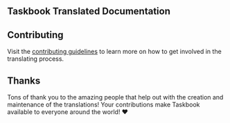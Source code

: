 ## Taskbook Translated Documentation

## Contributing

Visit the [contributing guidelines](https://github.com/klaussinani/taskbook/blob/master/contributing.md#translating-documentation) to learn more on how to get involved in the translating process.

## Thanks

Tons of thank you to the amazing people that help out with the creation and
maintenance of the translations! Your contributions make Taskbook available to
everyone around the world! ❤️
